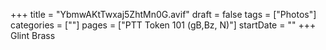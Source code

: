 +++
title = "YbmwAKtTwxaj5ZhtMn0G.avif"
draft = false
tags = ["Photos"]
categories = [""]
pages = ["PTT Token 101 (gB,Bz, N)"]
startDate = ""
+++
Glint Brass
